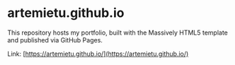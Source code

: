 # artemietu.github.io

This repository hosts my portfolio, built with the Massively HTML5 template and published via GitHub Pages.

Link: [https://artemietu.github.io/](https://artemietu.github.io/)